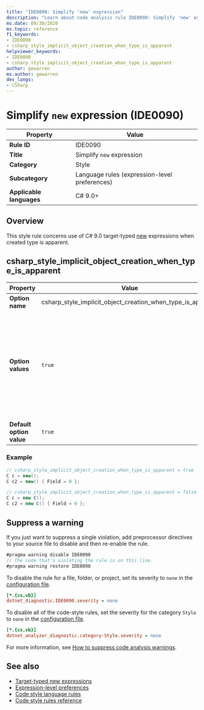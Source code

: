 ```yaml
---
title: "IDE0090: Simplify 'new' expression"
description: "Learn about code analysis rule IDE0090: Simplify 'new' expression"
ms.date: 09/30/2020
ms.topic: reference
f1_keywords:
- IDE0090
- csharp_style_implicit_object_creation_when_type_is_apparent
helpviewer_keywords:
- IDE0090
- csharp_style_implicit_object_creation_when_type_is_apparent
author: gewarren
ms.author: gewarren
dev_langs:
- CSharp
---
```

# Simplify `new` expression (IDE0090)

|Property|Value|
|-|-|
| **Rule ID** | IDE0090 |
| **Title** | Simplify `new` expression |
| **Category** | Style |
| **Subcategory** | Language rules (expression-level preferences) |
| **Applicable languages** | C# 9.0+ |

## Overview

This style rule concerns use of C# 9.0 target-typed [new](/dotnet/csharp/language-reference/proposals/csharp-9.0/target-typed-new) expressions when created type is apparent.

## csharp_style_implicit_object_creation_when_type_is_apparent

|Property|Value|Description|
|-|-|-|
| **Option name** | csharp_style_implicit_object_creation_when_type_is_apparent | |
| **Option values** | `true` | Prefer target-typed [new](/dotnet/csharp/language-reference/proposals/csharp-9.0/target-typed-new) expressions when created type is apparent<br /><br /> `false` - Do not prefer target-typed `new` expressions |
| **Default option value** | `true` | |

### Example

```csharp
// csharp_style_implicit_object_creation_when_type_is_apparent = true
C c = new();
C c2 = new() { Field = 0 };

// csharp_style_implicit_object_creation_when_type_is_apparent = false
C c = new C();
C c2 = new C() { Field = 0 };
```

## Suppress a warning

If you just want to suppress a single violation, add preprocessor directives to your source file to disable and then re-enable the rule.

```csharp
#pragma warning disable IDE0090
// The code that's violating the rule is on this line.
#pragma warning restore IDE0090
```

To disable the rule for a file, folder, or project, set its severity to `none` in the [configuration file](../configuration-files.md).

```ini
[*.{cs,vb}]
dotnet_diagnostic.IDE0090.severity = none
```

To disable all of the code-style rules, set the severity for the category `Style` to `none` in the [configuration file](../configuration-files.md).

```ini
[*.{cs,vb}]
dotnet_analyzer_diagnostic.category-Style.severity = none
```

For more information, see [How to suppress code analysis warnings](../suppress-warnings.md).

## See also

- [Target-typed new expressions](/dotnet/csharp/language-reference/proposals/csharp-9.0/target-typed-new)
- [Expression-level preferences](expression-level-preferences.md)
- [Code style language rules](language-rules.md)
- [Code style rules reference](index.md)
